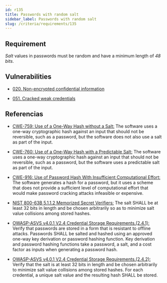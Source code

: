 ```yaml
---
id: r135
title: Passwords with random salt
sidebar_label: Passwords with random salt
slug: /criteria/requirements/135
---
```


## Requirement

*Salt* values in passwords
must be random and have a minimum length
of *48* *bits*.

## Vulnerabilities

- [020. Non-encrypted confidential information](/criteria/vulnerabilities/020)

- [051. Cracked weak credentials](/criteria/vulnerabilities/051)

## Referencias

- [CWE-759: Use of a One-Way Hash without a Salt:](https://cwe.mitre.org/data/definitions/759.html)
The software uses a one-way cryptographic hash
against an input
that should not be reversible,
such as a password,
but the software does not also use a salt
as part of the input.

- [CWE-760: Use of a One-Way Hash with a Predictable Salt:](https://cwe.mitre.org/data/definitions/760.html.)
The software uses a one-way cryptographic hash
against an input
that should not be reversible,
such as a password,
but the software uses a predictable salt
as part of the input.

- [CWE-916: Use of Password Hash With Insufficient Computational Effort:](https://cwe.mitre.org/data/definitions/916.html)
The software generates
a hash for a password,
but it uses a scheme
that does not provide a sufficient level
of computational effort
that would make password cracking attacks
infeasible or expensive.

- [NIST 800-63B 5.1.1.2 Memorized Secret Verifiers:](https://pages.nist.gov/800-63-3/sp800-63b.html)
The salt SHALL be at least 32 bits in length
and be chosen arbitrarily
so as to minimize salt value collisions
among stored hashes.

- [OWASP-ASVS v4.0.1 V2.4 Credential Storage Requirements.(2.4.1):](https://owasp.org/www-pdf-archive/OWASP_Application_Security_Verification_Standard_4.0-en.pdf)
Verify that passwords are stored
in a form that is resistant
to offline attacks.
Passwords SHALL be salted and hashed
using an approved one-way key derivation
or password hashing function.
Key derivation and password hashing functions
take a password,
a salt,
and a cost factor as inputs
when generating a password hash.

- [OWASP-ASVS v4.0.1 V2.4 Credential Storage Requirements.(2.4.2):](https://owasp.org/www-pdf-archive/OWASP_Application_Security_Verification_Standard_4.0-en.pdf)
Verify that the salt is
at least 32 bits in length
and be chosen arbitrarily
to minimize salt value collisions
among stored hashes.
For each credential,
a unique salt value
and the resulting hash SHALL be stored.
